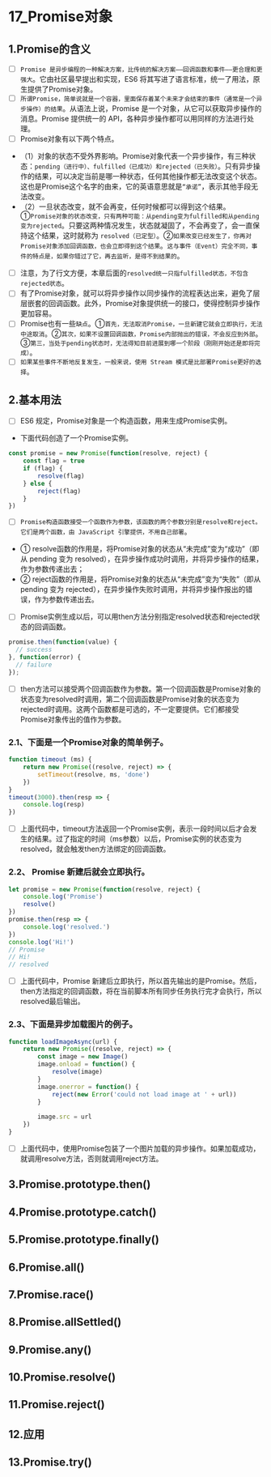 # 17_Promise对象
## 1.Promise的含义
- [ ] `Promise 是异步编程的一种解决方案，比传统的解决方案——回调函数和事件——更合理和更强大`。它由社区最早提出和实现，ES6 将其写进了语言标准，统一了用法，原生提供了Promise对象。
- [ ] `所谓Promise，简单说就是一个容器，里面保存着某个未来才会结束的事件（通常是一个异步操作）的结果`。从语法上说，Promise 是一个对象，从它可以获取异步操作的消息。Promise 提供统一的 API，各种异步操作都可以用同样的方法进行处理。
- [ ] Promise对象有以下两个特点。
- （1）对象的状态不受外界影响。Promise对象代表一个异步操作，有三种状态：`pending（进行中）、fulfilled（已成功）和rejected（已失败）`。只有异步操作的结果，可以决定当前是哪一种状态，任何其他操作都无法改变这个状态。这也是Promise这个名字的由来，它的英语意思就是`“承诺”`，表示其他手段无法改变。
- （2）一旦状态改变，就不会再变，任何时候都可以得到这个结果。①`Promise对象的状态改变，只有两种可能：从pending变为fulfilled和从pending变为rejected`。只要这两种情况发生，状态就凝固了，不会再变了，会一直保持这个结果，这时就称为 `resolved（已定型）`。②`如果改变已经发生了，你再对Promise对象添加回调函数，也会立即得到这个结果`。`这与事件（Event）完全不同，事件的特点是，如果你错过了它，再去监听，是得不到结果的`。
- [ ] 注意，为了行文方便，本章后面的`resolved统一只指fulfilled状态，不包含rejected状态`。
- [ ] 有了Promise对象，就可以将异步操作以同步操作的流程表达出来，避免了层层嵌套的回调函数。此外，Promise对象提供统一的接口，使得控制异步操作更加容易。
- [ ] Promise也有一些`缺点`。①`首先，无法取消Promise，一旦新建它就会立即执行，无法中途取消`。②`其次，如果不设置回调函数，Promise内部抛出的错误，不会反应到外部`。③`第三，当处于pending状态时，无法得知目前进展到哪一个阶段（刚刚开始还是即将完成）`。
- [ ] `如果某些事件不断地反复发生，一般来说，使用 Stream 模式是比部署Promise更好的选择`。
## 2.基本用法
- [ ] ES6 规定，Promise对象是一个构造函数，用来生成Promise实例。
- 下面代码创造了一个Promise实例。
```javascript
const promise = new Promise(function(resolve, reject) {
    const flag = true
    if (flag) {
        resolve(flag)
    } else {
        reject(flag)
    }
})
```
- [ ] `Promise构造函数接受一个函数作为参数，该函数的两个参数分别是resolve和reject。它们是两个函数，由 JavaScript 引擎提供，不用自己部署`。
- ① resolve函数的作用是，将Promise对象的状态从“未完成”变为“成功”（即从 pending 变为 resolved），在异步操作成功时调用，并将异步操作的结果，作为参数传递出去；
- ② reject函数的作用是，将Promise对象的状态从“未完成”变为“失败”（即从 pending 变为 rejected），在异步操作失败时调用，并将异步操作报出的错误，作为参数传递出去。
- [ ] Promise实例生成以后，可以用then方法分别指定resolved状态和rejected状态的回调函数。
```javascript
promise.then(function(value) {
  // success
}, function(error) {
  // failure
});
```
- [ ] then方法可以接受两个回调函数作为参数。第一个回调函数是Promise对象的状态变为resolved时调用，第二个回调函数是Promise对象的状态变为rejected时调用。这两个函数都是可选的，不一定要提供。它们都接受Promise对象传出的值作为参数。
### 2.1、下面是一个Promise对象的简单例子。
```javascript
function timeout (ms) {
    return new Promise((resolve, reject) => {
        setTimeout(resolve, ms, 'done')
    })
}
timeout(3000).then(resp => {
    console.log(resp)
})
```
- [ ] 上面代码中，timeout方法返回一个Promise实例，表示一段时间以后才会发生的结果。过了指定的时间（ms参数）以后，Promise实例的状态变为resolved，就会触发then方法绑定的回调函数。
### 2.2、 Promise 新建后就会立即执行。
```javascript
let promise = new Promise(function(resolve, reject) {
    console.log('Promise')
    resolve()
})
promise.then(resp => {
    console.log('resolved.')
})
console.log('Hi!')
// Promise
// Hi!
// resolved
```
- [ ] 上面代码中，Promise 新建后立即执行，所以首先输出的是Promise。然后，then方法指定的回调函数，将在当前脚本所有同步任务执行完才会执行，所以resolved最后输出。
### 2.3、下面是异步加载图片的例子。
```javascript
function loadImageAsync(url) {
    return new Promise((resolve, reject) => {
        const image = new Image() 
        image.onload = function() {
            resolve(image)
        }
        image.onerror = function() {
            reject(new Error('could not load image at ' + url))
        }
        
        image.src = url
    })
}
```
- [ ] 上面代码中，使用Promise包装了一个图片加载的异步操作。如果加载成功，就调用resolve方法，否则就调用reject方法。

## 3.Promise.prototype.then()
## 4.Promise.prototype.catch()
## 5.Promise.prototype.finally()
## 6.Promise.all()
## 7.Promise.race()
## 8.Promise.allSettled()
## 9.Promise.any()
## 10.Promise.resolve()
## 11.Promise.reject()
## 12.应用
## 13.Promise.try()